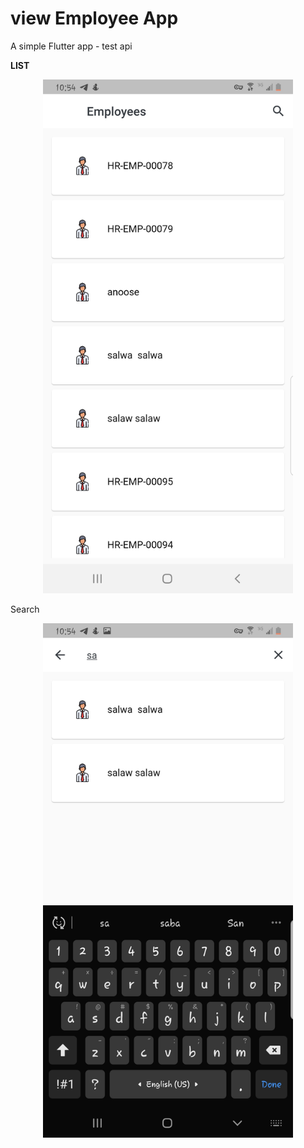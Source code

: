 # view Employee App
A simple Flutter app - test api

<b> LIST </b>

<div align="center">
  <img src="https://github.com/NoraHussain/viewEmployee/blob/main/screenshots/Screenshot_20220405-225422.jpg" width = "400px">
</div>


Search

<div align="center">
  <img src="https://github.com/NoraHussain/viewEmployee/blob/main/screenshots/Screenshot_20220405-225433.jpg" width = "400px">
</div>
